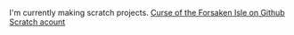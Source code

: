 I'm currently making scratch projects.       [Curse of the Forsaken Isle on Github](https://sullydux.github.io/Curse/)           [Scratch acount](https://scratch.mit.edu/users/sullydux/)
